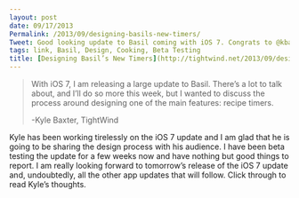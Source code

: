 ```yaml
---
layout: post
date: 09/17/2013
Permalink: /2013/09/designing-basils-new-timers/
Tweet: Good looking update to Basil coming with iOS 7. Congrats to @kbaxter!
tags: link, Basil, Design, Cooking, Beta Testing
title: [Designing Basil’s New Timers](http://tightwind.net/2013/09/designing-basils-new-timers/)
---
```


<blockquote>
  <p>With iOS 7, I am releasing a large update to Basil. There’s a lot to talk about, and I’ll do so more this week, but I wanted to discuss the process around designing one of the main features: recipe timers.</p>
  
  <p>-Kyle Baxter, TightWind</p>
</blockquote>

<p>Kyle has been working tirelessly on the iOS 7 update and I am glad that he is going to be sharing the design process with his audience. I have been beta testing the update for a few weeks now and have nothing but good things to report. I am really looking forward to tomorrow&#8217;s release of the iOS 7 update and, undoubtedly, all the other app updates that will follow. Click through to read Kyle&#8217;s thoughts.</p>